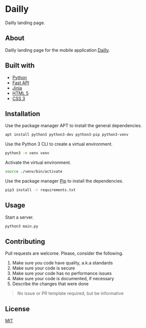 # Dailly

Dailly landing page.

## About

Dailly landing page for the mobile application [Dailly](https://github.com/hydroxion/dailly).

## Built with

- [Python](https://www.python.org/)
- [Fast API](https://fastapi.tiangolo.com/)
- [Jinja](https://palletsprojects.com/p/jinja/)
- [HTML 5](https://developer.mozilla.org/en-US/docs/Web/HTML)
- [CSS 3](https://developer.mozilla.org/en-US/docs/Web/CSS)

## Installation

Use the package manager APT to install the general dependencies.

```sh
apt install python3 python3-dev python3-pip python3-venv
```

Use the Python 3 CLI to create a virtual environment.

```sh
python3 -m venv venv
```

Activate the virtual environment.

```sh
source ./venv/bin/activate
```

Use the package manager [Pip](https://pypi.org/project/pip/) to install the dependencies.

```sh
pip3 install -r requirements.txt
```

## Usage

Start a server.

```sh
python3 main.py
```

## Contributing

Pull requests are welcome. Please, consider the following.

1. Make sure you code have quality, a.k.a standards
2. Make sure your code is secure
3. Make sure your code has no performance issues
4. Make sure your code is documented, if necessary
5. Describe the changes that were done

> No issue or PR template required, but be informative

## License

[MIT](./LICENSE.md)
